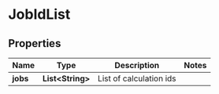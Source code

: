 
# JobIdList

## Properties
Name | Type | Description | Notes
------------ | ------------- | ------------- | -------------
**jobs** | **List&lt;String&gt;** | List of calculation ids | 



